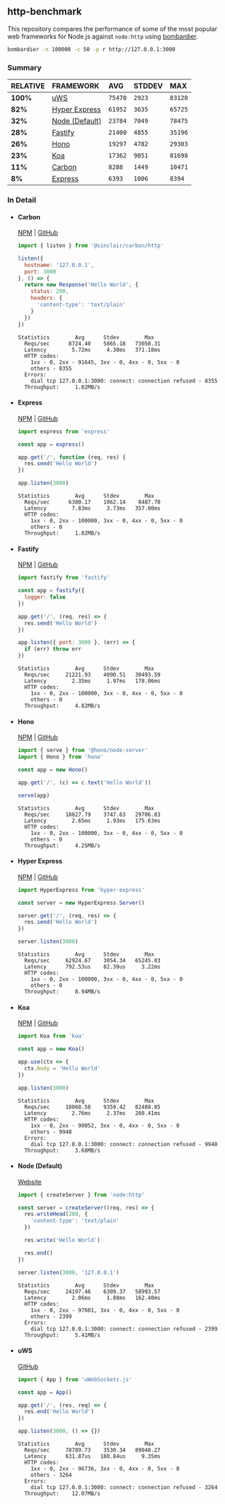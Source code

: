 ## http-benchmark

This repository compares the performance of some of the most popular web frameworks for Node.js against `node:http` using [bombardier](https://github.com/codesenberg/bombardier).

```bash
bombardier -n 100000 -c 50 -p r http://127.0.0.1:3000
```

### Summary

| RELATIVE | FRAMEWORK | AVG | STDDEV | MAX |
| :--- | :--- | :--- | :--- | :--- |
| **100%** | [uWS](#uws) | `75470` | `2923` | `83128` |
| **82%** | [Hyper Express](#hyper-express) | `61952` | `3635` | `65725` |
| **32%** | [Node (Default)](#node-default) | `23784` | `7049` | `78475` |
| **28%** | [Fastify](#fastify) | `21400` | `4855` | `35196` |
| **26%** | [Hono](#hono) | `19297` | `4782` | `29303` |
| **23%** | [Koa](#koa) | `17362` | `9051` | `81698` |
| **11%** | [Carbon](#carbon) | `8288` | `1449` | `10471` |
| **8%** | [Express](#express) | `6393` | `1006` | `8394` |


### In Detail

- #### Carbon
  [NPM](https://npmjs.com/@sinclair/carbon) | [GitHub](https://github.com/sinclairzx81/carbon)
  ```js
  import { listen } from '@sinclair/carbon/http'

  listen({
    hostname: '127.0.0.1',
    port: 3000
  }, () => {
    return new Response('Hello World', {
      status: 200,
      headers: {
        'content-type': 'text/plain'
      }
    })
  })
  ```

  ```
  Statistics        Avg      Stdev        Max
    Reqs/sec      8724.40    5865.18   73050.31
    Latency        5.72ms     4.30ms   371.18ms
    HTTP codes:
      1xx - 0, 2xx - 91645, 3xx - 0, 4xx - 0, 5xx - 0
      others - 8355
    Errors:
      dial tcp 127.0.0.1:3000: connect: connection refused - 8355
    Throughput:     1.82MB/s
  ```

- #### Express
  [NPM](https://npmjs.com/express) | [GitHub](https://github.com/expressjs/express)
  ```js
  import express from 'express'

  const app = express()

  app.get('/', function (req, res) {
    res.send('Hello World')
  })

  app.listen(3000)
  ```

  ```
  Statistics        Avg      Stdev        Max
    Reqs/sec      6380.17    1062.14    8487.70
    Latency        7.83ms     3.73ms   357.00ms
    HTTP codes:
      1xx - 0, 2xx - 100000, 3xx - 0, 4xx - 0, 5xx - 0
      others - 0
    Throughput:     1.82MB/s
  ```

- #### Fastify
  [NPM](https://npmjs.com/fastify) | [GitHub](https://github.com/fastify/fastify)
  ```js
  import fastify from 'fastify'

  const app = fastify({
    logger: false
  })

  app.get('/', (req, res) => {
    res.send('Hello World')
  })

  app.listen({ port: 3000 }, (err) => {
    if (err) throw err
  })
  ```

  ```
  Statistics        Avg      Stdev        Max
    Reqs/sec     21221.93    4090.51   30493.59
    Latency        2.35ms     1.97ms   178.06ms
    HTTP codes:
      1xx - 0, 2xx - 100000, 3xx - 0, 4xx - 0, 5xx - 0
      others - 0
    Throughput:     4.82MB/s
  ```

- #### Hono
  [NPM](https://npmjs.com/hono) | [GitHub](https://github.com/honojs/hono)
  ```js
  import { serve } from '@hono/node-server'
  import { Hono } from 'hono'

  const app = new Hono()

  app.get('/', (c) => c.text('Hello World'))

  serve(app)
  ```

  ```
  Statistics        Avg      Stdev        Max
    Reqs/sec     18827.79    3747.63   29706.83
    Latency        2.65ms     1.93ms   175.63ms
    HTTP codes:
      1xx - 0, 2xx - 100000, 3xx - 0, 4xx - 0, 5xx - 0
      others - 0
    Throughput:     4.25MB/s
  ```

- #### Hyper Express
  [NPM](https://npmjs.com/hyper-express) | [GitHub](https://github.com/kartikk221/hyper-express)
  ```js
  import HyperExpress from 'hyper-express'

  const server = new HyperExpress.Server()

  server.get('/', (req, res) => {
    res.send('Hello World')
  })

  server.listen(3000)
  ```

  ```
  Statistics        Avg      Stdev        Max
    Reqs/sec     62924.67    3054.34   65245.03
    Latency      792.53us    82.39us     3.22ms
    HTTP codes:
      1xx - 0, 2xx - 100000, 3xx - 0, 4xx - 0, 5xx - 0
      others - 0
    Throughput:     8.94MB/s
  ```

- #### Koa
  [NPM](https://npmjs.com/koa) | [GitHub](https://github.com/koajs/koa)
  ```js
  import Koa from 'koa'

  const app = new Koa()

  app.use(ctx => {
    ctx.body = 'Hello World'
  })

  app.listen(3000)
  ```

  ```
  Statistics        Avg      Stdev        Max
    Reqs/sec     18068.58    9359.42   82488.85
    Latency        2.76ms     2.37ms   208.41ms
    HTTP codes:
      1xx - 0, 2xx - 90052, 3xx - 0, 4xx - 0, 5xx - 0
      others - 9948
    Errors:
      dial tcp 127.0.0.1:3000: connect: connection refused - 9948
    Throughput:     3.68MB/s
  ```

- #### Node (Default)
  [Website](https://nodejs.org/api/http.html)
  ```js
  import { createServer } from 'node:http'

  const server = createServer((req, res) => {
    res.writeHead(200, {
      'content-type': 'text/plain'
    })

    res.write('Hello World')

    res.end()
  })

  server.listen(3000, '127.0.0.1')
  ```

  ```
  Statistics        Avg      Stdev        Max
    Reqs/sec     24197.46    6309.37   58993.57
    Latency        2.06ms     1.88ms   162.40ms
    HTTP codes:
      1xx - 0, 2xx - 97601, 3xx - 0, 4xx - 0, 5xx - 0
      others - 2399
    Errors:
      dial tcp 127.0.0.1:3000: connect: connection refused - 2399
    Throughput:     5.41MB/s
  ```

- #### uWS
  [GitHub](https://github.com/uNetworking/uWebSockets.js)
  ```js
  import { App } from 'uWebSockets.js'

  const app = App()

  app.get('/', (res, req) => {
    res.end('Hello World')
  })

  app.listen(3000, () => {})
  ```

  ```
  Statistics        Avg      Stdev        Max
    Reqs/sec     78789.73    3530.34   89048.27
    Latency      631.87us   180.84us     9.35ms
    HTTP codes:
      1xx - 0, 2xx - 96736, 3xx - 0, 4xx - 0, 5xx - 0
      others - 3264
    Errors:
      dial tcp 127.0.0.1:3000: connect: connection refused - 3264
    Throughput:    12.07MB/s
  ```


